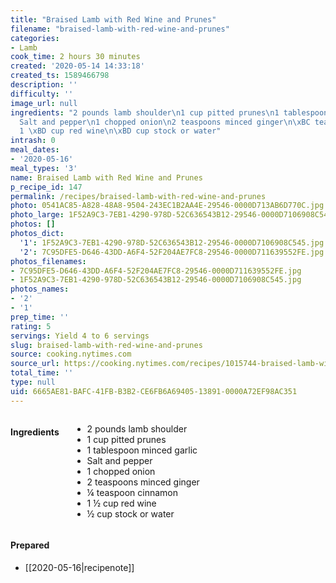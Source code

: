 ```yaml
---
title: "Braised Lamb with Red Wine and Prunes"
filename: "braised-lamb-with-red-wine-and-prunes"
categories:
- Lamb
cook_time: 2 hours 30 minutes
created: '2020-05-14 14:33:18'
created_ts: 1589466798
description: ''
difficulty: ''
image_url: null
ingredients: "2 pounds lamb shoulder\n1 cup pitted prunes\n1 tablespoon minced garlic\n\
  Salt and pepper\n1 chopped onion\n2 teaspoons minced ginger\n\xBC teaspoon cinnamon\n\
  1 \xBD cup red wine\n\xBD cup stock or water"
intrash: 0
meal_dates:
- '2020-05-16'
meal_types: '3'
name: Braised Lamb with Red Wine and Prunes
p_recipe_id: 147
permalink: /recipes/braised-lamb-with-red-wine-and-prunes
photo: 0541AC85-A828-48A8-9504-243EC1B2AA4E-29546-0000D713AB6D770C.jpg
photo_large: 1F52A9C3-7EB1-4290-978D-52C636543B12-29546-0000D7106908C545.jpg
photos: []
photos_dict:
  '1': 1F52A9C3-7EB1-4290-978D-52C636543B12-29546-0000D7106908C545.jpg
  '2': 7C95DFE5-D646-43DD-A6F4-52F204AE7FC8-29546-0000D711639552FE.jpg
photos_filenames:
- 7C95DFE5-D646-43DD-A6F4-52F204AE7FC8-29546-0000D711639552FE.jpg
- 1F52A9C3-7EB1-4290-978D-52C636543B12-29546-0000D7106908C545.jpg
photos_names:
- '2'
- '1'
prep_time: ''
rating: 5
servings: Yield 4 to 6 servings
slug: braised-lamb-with-red-wine-and-prunes
source: cooking.nytimes.com
source_url: https://cooking.nytimes.com/recipes/1015744-braised-lamb-with-red-wine-and-prunes?action=click&module=Global%20Search%20Recipe%20Card&pgType=search&rank=19
total_time: ''
type: null
uid: 6665AE81-BAFC-41FB-B3B2-CE6FB6A69405-13891-0000A72EF98AC351
---
```

<div class="large-8 medium-7 columns" id="writeup">	</div><!-- #writeup -->
</div><!-- #row-one -->
<div class="row" id="row-two">	<div class="medium-4 small-5 columns"><h4 id="ingredients">Ingredients</h4><div class="box box-ingredients content"><ul>
<li>2 pounds lamb shoulder</li>
<li>1 cup pitted prunes</li>
<li>1 tablespoon minced garlic</li>
<li>Salt and pepper</li>
<li>1 chopped onion</li>
<li>2 teaspoons minced ginger</li>
<li>¼ teaspoon cinnamon</li>
<li>1 ½ cup red wine</li>
<li>½ cup stock or water</li>
</ul>
</div>	</div>	<div class="medium-6 small-7 columns">	</div>	<div class="medium-2 columns" id="photo-sidebar">		<div class="" id="meals"><h4>Prepared</h4><ul>
<li>[[2020-05-16|recipenote]]</li>
</ul>
		</div>
